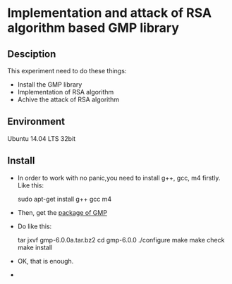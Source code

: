 # Implementation and attack of RSA algorithm based GMP library

## Desciption

This experiment need to do these things:  

- Install the GMP library
- Implementation of RSA algorithm
- Achive the attack of RSA algorithm

## Environment

Ubuntu 14.04 LTS 32bit

## Install

- In order to work with no panic,you need to install g++, gcc, m4 firstly. Like this:

    sudo apt-get install g++ gcc m4

- Then, get the [package of GMP]()
- Do like this:

	tar jxvf gmp-6.0.0a.tar.bz2
    cd gmp-6.0.0
	./configure
    make
	make check
	make install

- OK, that is enough.
- 


